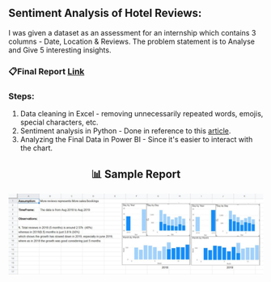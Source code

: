 ## Sentiment Analysis of Hotel Reviews: 

I was given a dataset as an assessment for an internship which contains 3 columns - Date, Location & Reviews.
The problem statement is to Analyse and Give 5 interesting insights.

### 📋Final Report [Link](https://docs.google.com/spreadsheets/d/1SMUpswkw-GiOr4L1nZHG3DljkZeadOrbrPsX5muZhSM/edit?usp=sharing)

### Steps:
1. Data cleaning in Excel - removing unnecessarily repeated words, emojis, special characters, etc.
2. Sentiment analysis in Python - Done in reference to this [article](https://www.natasshaselvaraj.com/twitter-sentiment-analysis-with-python/).
3. Analyzing the Final Data in Power BI - Since it's easier to interact with the chart.

<h2 align="center">📊 Sample Report </h2> 
<p align="center">
 <img src="https://github.com/Mahesh-221/Sentiment-Analysis/blob/main/Sample_Report.jpg?raw=true" width="800"/>
</p>
